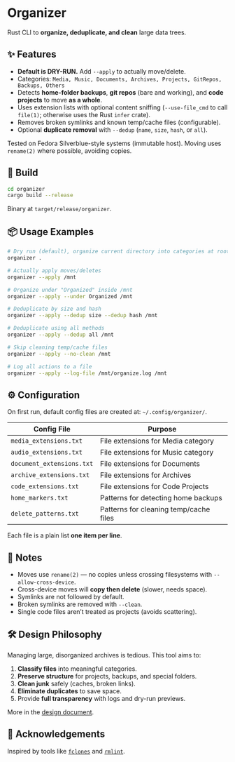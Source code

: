 # Organizer

Rust CLI to **organize, deduplicate, and clean** large data trees.

## ✨ Features

- **Default is DRY-RUN.** Add `--apply` to actually move/delete.
- Categories: `Media, Music, Documents, Archives, Projects, GitRepos, Backups, Others`
- Detects **home-folder backups**, **git repos** (bare and working), and **code projects** to move **as a whole**.
- Uses extension lists with optional content sniffing (`--use-file_cmd` to call `file(1)`; otherwise uses the Rust `infer` crate).
- Removes broken symlinks and known temp/cache files (configurable).
- Optional **duplicate removal** with `--dedup` (`name`, `size`, `hash`, or `all`).

Tested on Fedora Silverblue-style systems (immutable host). Moving uses `rename(2)` where possible, avoiding copies.

## 🚀 Build

```bash
cd organizer
cargo build --release
```

Binary at `target/release/organizer`.

## 📦 Usage Examples

```bash
# Dry run (default), organize current directory into categories at root
organizer .

# Actually apply moves/deletes
organizer --apply /mnt

# Organize under "Organized" inside /mnt
organizer --apply --under Organized /mnt

# Deduplicate by size and hash
organizer --apply --dedup size --dedup hash /mnt

# Deduplicate using all methods
organizer --apply --dedup all /mnt

# Skip cleaning temp/cache files
organizer --apply --no-clean /mnt

# Log all actions to a file
organizer --apply --log-file /mnt/organize.log /mnt
```

## ⚙️ Configuration

On first run, default config files are created at: `~/.config/organizer/`.

| Config File              | Purpose                               |
|--------------------------|---------------------------------------|
| `media_extensions.txt`   | File extensions for Media category    |
| `audio_extensions.txt`   | File extensions for Music category    |
| `document_extensions.txt`| File extensions for Documents         |
| `archive_extensions.txt` | File extensions for Archives          |
| `code_extensions.txt`    | File extensions for Code Projects     |
| `home_markers.txt`       | Patterns for detecting home backups   |
| `delete_patterns.txt`    | Patterns for cleaning temp/cache files|

Each file is a plain list **one item per line**.

## 📌 Notes

- Moves use `rename(2)` — no copies unless crossing filesystems with `--allow-cross-device`.
- Cross-device moves will **copy then delete** (slower, needs space).
- Symlinks are not followed by default.
- Broken symlinks are removed with `--clean`.
- Single code files aren’t treated as projects (avoids scattering).

## 🛠 Design Philosophy

Managing large, disorganized archives is tedious. This tool aims to:

1. **Classify files** into meaningful categories.
2. **Preserve structure** for projects, backups, and special folders.
3. **Clean junk** safely (caches, broken links).
4. **Eliminate duplicates** to save space.
5. Provide **full transparency** with logs and dry-run previews.

More in the [design document](Design.md).

## 🙌 Acknowledgements

Inspired by tools like [`fclones`](https://github.com/pkolaczk/fclones) and [`rmlint`](https://rmlint.readthedocs.io/). 
